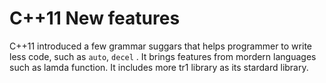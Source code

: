 # C++11 New features 

C++11 introduced a few grammar suggars that helps programmer to write less code, such as ```auto```,  ```decel``` . It brings features from mordern languages such as lamda function. It includes more tr1 library as its stardard library. 
